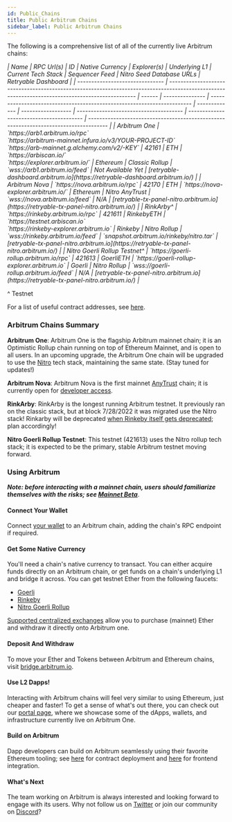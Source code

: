 ```yaml
---
id: Public_Chains
title: Public Arbitrum Chains
sidebar_label: Public Arbitrum Chains
---
```


The following is a comprehensive list of all of the currently live Arbitrum chains:

<em id="public-chains-table" class="arb-docs-table">
| Name                            | RPC Url(s)                                                                                                                                       | ID     | Native Currency | Explorer(s)                                                             | Underlying L1 | Current Tech Stack | Sequencer Feed                         | Nitro Seed Database URLs                 | Retryable Dashboard                                                                   |
| ------------------------------- | ------------------------------------------------------------------------------------------------------------------------------------------------ | ------ | --------------- | ----------------------------------------------------------------------- | ------------- | ------------------ | -------------------------------------- | ---------------------------------------- | ------------------------------------------------------------------------------------- |
| Arbitrum One                    | `https://arb1.arbitrum.io/rpc`<br>`https://arbitrum-mainnet.infura.io/v3/YOUR-PROJECT-ID`<br>`https://arb-mainnet.g.alchemy.com/v2/-KEY`         | 42161  | ETH             | `https://arbiscan.io/`<br>`https://explorer.arbitrum.io/`               | Ethereum      | Classic Rollup     | `wss://arb1.arbitrum.io/feed`          | Not Available Yet                        | [retryable-dashboard.arbitrum.io](https://retryable-dashboard.arbitrum.io/)           |
| Arbitrum Nova                   | `https://nova.arbitrum.io/rpc`                                                                                                                   | 42170  | ETH             | `https://nova-explorer.arbitrum.io/`                                    | Ethereum      | Nitro AnyTrust     | `wss://nova.arbitrum.io/feed`          | N/A                                      | [retryable-tx-panel-nitro.arbitrum.io](https://retryable-tx-panel-nitro.arbitrum.io/) |
| RinkArby^                       | `https://rinkeby.arbitrum.io/rpc`                                                                                                                | 421611 | RinkebyETH      | `https://testnet.arbiscan.io`<br>`https://rinkeby-explorer.arbitrum.io` | Rinkeby       | Nitro Rollup       | `wss://rinkeby.arbitrum.io/feed`       | `snapshot.arbitrum.io/rinkeby/nitro.tar` | [retryable-tx-panel-nitro.arbitrum.io](https://retryable-tx-panel-nitro.arbitrum.io/) |
| Nitro Goerli Rollup Testnet^    | `https://goerli-rollup.arbitrum.io/rpc`                                                                                                          | 421613 | GoerliETH       | `https://goerli-rollup-explorer.arbitrum.io`                            | Goerli        | Nitro Rollup       | `wss://goerli-rollup.arbitrum.io/feed` | N/A                                      | [retryable-tx-panel-nitro.arbitrum.io](https://retryable-tx-panel-nitro.arbitrum.io/) |
</em>

^ Testnet

For a list of useful contract addresses, see [here](Useful_Addresses.md).

### Arbitrum Chains Summary

**Arbitrum One**: Arbitrum One is the flagship Arbitrum mainnet chain; it is an Optimistic Rollup chain running on top of Ethereum Mainnet, and is open to all users. In an upcoming upgrade, the Arbitrum One chain will be upgraded to use the [Nitro](https://medium.com/offchainlabs/its-nitro-time-86944693bf29) tech stack, maintaining the same state. (Stay tuned for updates!)

**Arbitrum Nova**: Arbitrum Nova is the first mainnet [AnyTrust](AnyTrust.md) chain; it is currently open for [developer access](https://medium.com/offchainlabs/introducing-nova-arbitrum-anytrust-mainnet-is-open-for-developers-9a54692f345e).

**RinkArby**: RinkArby is the longest running Arbitrum testnet. It previously ran on the classic stack, but at block 7/28/2022 it was migrated use the Nitro stack! Rinkarby will be deprecated [when Rinkeby itself gets deprecated](https://blog.ethereum.org/2022/06/21/testnet-deprecation/); plan accordingly!

**Nitro Goerli Rollup Testnet**: This testnet (421613) uses the Nitro rollup tech stack; it is expected to be the primary, stable Arbitrum testnet moving forward.

### Using Arbitrum

_**Note: before interacting with a mainnet chain, users should familiarize themselves with the risks; see [Mainnet Beta](Mainnet.md)**_.

#### Connect Your Wallet

Connect [your wallet](https://portal.arbitrum.one/#wallets) to an Arbitrum chain, adding the chain's RPC endpoint if required.

#### Get Some Native Currency

You'll need a chain's native currency to transact. You can either acquire funds directly on an Arbitrum chain, or get funds on a chain's underlying L1 and bridge it across. You can get testnet Ether from the following faucets:

- [Goerli](https://goerlifaucet.com/)
- [Rinkeby](https://faucet.rinkeby.io/)
- [Nitro Goerli Rollup](https://twitter.com/intent/tweet?text=ok%20I%20need%20@arbitrum%20to%20give%20me%20Nitro%20testnet%20gas.%20like%20VERY%20SOON.%20I%20cant%20take%20this,%20I%E2%80%99ve%20been%20waiting%20for%20@nitro_devnet%20release.%20I%20just%20want%20to%20start%20developing.%20but%20I%20need%20the%20gas%20IN%20MY%20WALLET%20NOW.%20can%20devs%20DO%20SOMETHING??%20%20SEND%20HERE:%200xAddA0B73Fe69a6E3e7c1072Bb9523105753e08f8)

[Supported centralized exchanges](https://portal.arbitrum.one/#centralizedexchanges) allow you to purchase (mainnet) Ether and withdraw it directly onto Arbitrum one.

#### Deposit And Withdraw

To move your Ether and Tokens between Arbitrum and Ethereum chains, visit [bridge.arbitrum.io](https://bridge.arbitrum.io/).

#### Use L2 Dapps!

Interacting with Arbitrum chains will feel very similar to using Ethereum, just cheaper and faster! To get a sense of what's out there, you can check out our [portal page](https://portal.arbitrum.one/), where we showcase some of the dApps, wallets, and infrastructure currently live on Arbitrum One.

#### Build on Arbitrum

Dapp developers can build on Arbitrum seamlessly using their favorite Ethereum tooling; see [here](Contract_Deployment.md) for contract deployment and [here](Frontend_Integration.md) for frontend integration.

#### What's Next

The team working on Arbitrum is always interested and looking forward to engage with its users.
Why not follow us on [Twitter](https://twitter.com/arbitrum) or join our community on [Discord](https://discord.gg/5KE54JwyTs)?
